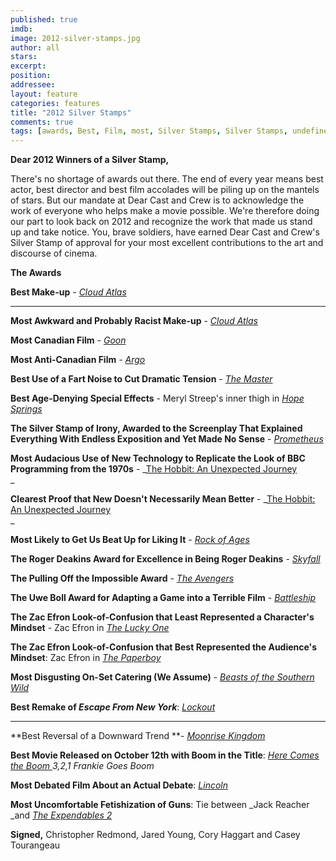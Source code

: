 ```yaml
---
published: true
imdb: 
image: 2012-silver-stamps.jpg
author: all 
stars: 
excerpt: 
position: 
addressee: 
layout: feature
categories: features
title: "2012 Silver Stamps"
comments: true
tags: [awards, Best, Film, most, Silver Stamps, Silver Stamps, undefined]
---
```

**Dear 2012 Winners of a Silver Stamp,**

There's no shortage of awards out there. The end of every year means best actor, best director and best film accolades will be piling up on the mantels of stars. But our mandate at Dear Cast and Crew is to acknowledge the work of everyone who helps make a movie possible. We're therefore doing our part to look back on 2012 and recognize the work that made us stand up and take notice. You, brave soldiers, have earned Dear Cast and Crew's Silver Stamp of approval for your most excellent contributions to the art and discourse of cinema.

**The Awards**

**Best Make-up** - [_Cloud Atlas_][1]

   [1]: /content/2012/9/10/cloud-atlas.html

** **

**Most Awkward and Probably Racist Make-up** - [_Cloud Atlas_][2]

   [2]: /content/2012/9/10/cloud-atlas.html

**Most Canadian Film** - [_Goon_][3]

   [3]: /content/2012/4/2/goon.html

**Most Anti-Canadian Film** _- [Argo][4]_

   [4]: /content/2012/10/15/argo.html

**Best Use of a Fart Noise to Cut Dramatic Tension** - [_The Master_][5]

   [5]: /content/2012/10/9/the-master.html

**Best Age-Denying Special Effects** - Meryl Streep's inner thigh in [_Hope Springs_][6]

   [6]: /content/2012/8/9/hope-springs.html

**The Silver Stamp of Irony, Awarded to the Screenplay That Explained Everything With Endless Exposition and Yet Made No Sense** - [_Prometheus_][7]

   [7]: /content/2012/6/12/prometheus.html

**Most Audacious Use of New Technology to Replicate the Look of BBC Programming from the 1970s** - _[The Hobbit: An Unexpected Journey][8]  
_

   [8]: /content/2012/12/14/the-hobbit-an-unexpected-journey.html

**Clearest Proof that New Doesn't Necessarily Mean Better** - _[The Hobbit: An Unexpected Journey][9]  
_

   [9]: /content/2012/12/14/the-hobbit-an-unexpected-journey.html

**Most Likely to Get Us Beat Up for Liking It** - [_Rock of Ages_][10]

   [10]: /content/2012/6/15/rock-of-ages.html

**The Roger Deakins Award for Excellence in Being Roger Deakins** - [_Skyfall_][11]

   [11]: /content/2012/11/9/skyfall.html

**The Pulling Off the Impossible Award** - [_The Avengers_][12]

   [12]: /content/2012/5/10/the-avengers.html

**The Uwe Boll Award for Adapting a Game into a Terrible Film** - [_Battleship_][13]

   [13]: /content/2012/5/18/battleship.html

**The Zac Efron Look-of-Confusion that Least Represented a Character's Mindset** - Zac Efron in [_The Lucky One_][14]

   [14]: /content/2012/4/26/the-lucky-one.html

**The Zac Efron Look-of-Confusion that Best Represented the Audience's Mindset**: Zac Efron in [_The Paperboy_][15]

   [15]: /content/2012/10/26/the-paperboy.html

**Most Disgusting On-Set Catering (We Assume)** - [_Beasts of the Southern Wild_][16]

   [16]: /content/2012/8/8/beasts-of-the-southern-wild.html

**Best Remake of _Escape From New York_**: [_Lockout_][17]

   [17]: /content/2012/4/16/lockout.html

** **

**Best Reversal of a Downward Trend **- [_Moonrise Kingdom_][18]

   [18]: /content/2012/7/12/moonrise-kingdom.html

**Best Movie Released on October 12th with Boom in the Title**: _[Here Comes the Boom ][19] 3,2,1 Frankie Goes Boom_

   [19]: /content/2012/10/12/here-comes-the-boom.html

**Most Debated Film About an Actual Debate**: [_Lincoln_][20]

   [20]: /content/2012/11/16/lincoln.html

**Most Uncomfortable Fetishization of Guns**: Tie between _Jack Reacher _and [_The Expendables 2_][21]  
  
   [21]: /content/2012/8/22/the-expendables-2.html

**Signed,**
Christopher Redmond, Jared Young, Cory Haggart and Casey Tourangeau
